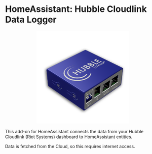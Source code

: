 # HomeAssistant: Hubble Cloudlink Data Logger

<div style='text-align: center'>
    <img src='./logo.png' alt='Hubble Cloudlink Data Logger' width='300px' />
</div>

This add-on for HomeAssistant connects the data from your Hubble Cloudlink (Riot Systems) dashboard to HomeAssistant entities.

Data is fetched from the Cloud, so this requires internet access.